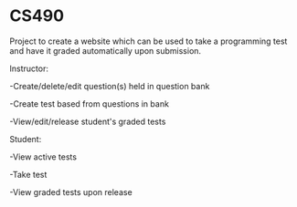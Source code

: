 # CS490
Project to create a website which can be used to take a programming test and have it graded automatically upon submission. 


Instructor:

-Create/delete/edit question(s) held in question bank

-Create test based from questions in bank

-View/edit/release student's graded tests

Student: 

-View active tests

-Take test

-View graded tests upon release

